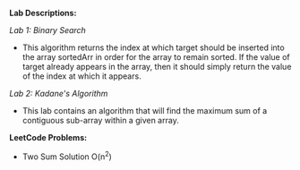 **Lab Descriptions:**

_Lab 1: Binary Search_

- This algorithm returns the index at which target should be inserted 
into the array sortedArr in order for the array to remain sorted. If 
the value of target already appears in the array, then it should 
simply return the value of the index at which it appears.

_Lab 2: Kadane's Algorithm_

- This lab contains an algorithm that will find the maximum sum 
of a contiguous sub-array within a given array.

**LeetCode Problems:**
- Two Sum Solution O(n<sup>2</sup>)
